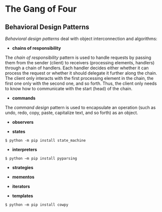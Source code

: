 # The Gang of Four

## Behavioral Design Patterns

*Behavioral design patterns* deal with object interconnection and algorithms:

- **chains of responsibility**

The *chain of responsibility* pattern is used to handle requests by passing them from the sender (client) to receivers 
(processing elements, handlers) through a chain of handlers. 
Each handler decides either whether it can process the request or whether it should delegate it further along the chain.
The client only interacts with the first processing element in the chain, 
the first one only with the second one, and so forth.
Thus, the client only needs to know how to communicate with the start (head) of the chain.

- **commands**

The *command design* pattern is used to encapsulate an operation 
(such as undo, redo, copy, paste, capitalize text, and so forth) as an object.

- **observers**

- **states**

```unix
$ python -m pip install state_machine
```

- **interpreters**

```unix
$ python –m pip install pyparsing
```

- **strategies**

- **mementos**

- **iterators**

- **templates**

```unix
$ python –m pip install cowpy
```